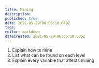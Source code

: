 ```yaml
---
title: Mining
description: 
published: true
date: 2021-05-29T06:55:10.640Z
tags: 
editor: markdown
dateCreated: 2021-05-29T06:55:10.635Z
---
```


1. Explain how to mine
2. List what can be found on each level
3. Explain every variable that affects mining